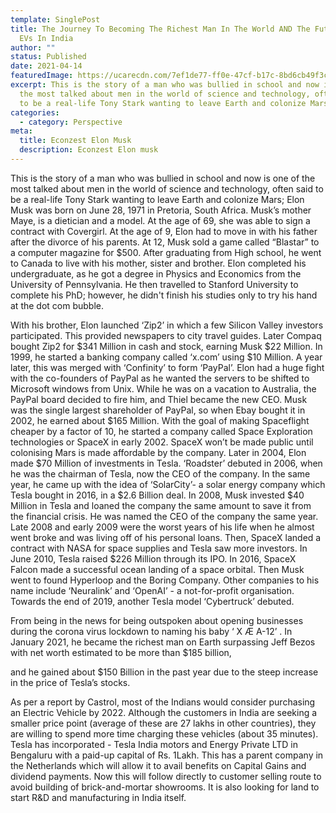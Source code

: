 ```yaml
---
template: SinglePost
title: The Journey To Becoming The Richest Man In The World AND The Future Of
  EVs In India
author: ""
status: Published
date: 2021-04-14
featuredImage: https://ucarecdn.com/7ef1de77-ff0e-47cf-b17c-8bd6cb49f3c0/-/crop/1000x701/0,0/-/preview/
excerpt: This is the story of a man who was bullied in school and now is one of
  the most talked about men in the world of science and technology, often said
  to be a real-life Tony Stark wanting to leave Earth and colonize Mars
categories:
  - category: Perspective
meta:
  title: Econzest Elon Musk
  description: Econzest Elon musk
---
```

This is the story of a man who was bullied in school and now is one of the most talked about men in the world of science and technology, often said to be a real-life Tony Stark wanting to leave Earth and colonize Mars; Elon Musk was born on June 28, 1971 in Pretoria, South Africa. Musk’s mother Maye, is a dietician and a model. At the age of 69, she was able to sign a contract with Covergirl. At the age of 9, Elon had to move in with his father after the divorce of his parents. At 12, Musk sold a game called “Blastar” to a computer magazine for $500. After graduating from High school, he went to Canada to live with his mother, sister and brother. Elon completed his undergraduate, as he got a degree in Physics and Economics from the University of Pennsylvania. He then travelled to Stanford University to complete his PhD; however, he didn't finish his studies only to try his hand at the dot com bubble.

With his brother, Elon launched ‘Zip2’ in which a few Silicon Valley investors participated. This provided newspapers to city travel guides. Later Compaq bought Zip2 for $341 Million in cash and stock, earning Musk $22 Million. In 1999, he started a banking company called ‘x.com’ using $10 Million. A year later, this was merged with ‘Confinity’ to form ‘PayPal’. Elon had a huge fight with the co-founders of PayPal as he wanted the servers to be shifted to Microsoft windows from Unix. While he was on a vacation to Australia, the PayPal board decided to fire him, and Thiel became the new CEO. Musk was the single largest shareholder of PayPal, so when Ebay bought it in 2002, he earned about $165 Million. With the goal of making Spaceflight cheaper by a factor of 10, he started a company called Space Exploration technologies or SpaceX in early 2002. SpaceX won’t be made public until colonising Mars is made affordable by the company. Later in 2004, Elon made $70 Million of investments in Tesla. ‘Roadster’ debuted in 2006, when he was the chairman of Tesla, now the CEO of the company. In the same year, he came up with the idea of ‘SolarCity’- a solar energy company which Tesla bought in 2016, in a $2.6 Billion deal. In 2008, Musk invested $40 Million in Tesla and loaned the company the same amount to save it from the financial crisis. He was named the CEO of the company the same year. Late 2008 and early 2009 were the worst years of his life when he almost went broke and was living off of his personal loans. Then, SpaceX landed a contract with NASA for space supplies and Tesla saw more investors. In June 2010, Tesla raised $226 Million through its IPO. In 2016, SpaceX Falcon made a successful ocean landing of a space orbital. Then Musk went to found Hyperloop and the Boring Company. Other companies to his name include ‘Neuralink’ and ‘OpenAI’ - a not-for-profit organisation. Towards the end of 2019, another Tesla model ‘Cybertruck’ debuted.

From being in the news for being outspoken about opening businesses during the corona virus lockdown to naming his baby ‘ X Æ A-12’ . In January 2021, he became the richest man on Earth surpassing Jeff Bezos with net worth estimated to be more than $185 billion,

and he gained about $150 Billion in the past year due to the steep increase in the price of Tesla’s stocks.

As per a report by Castrol, most of the Indians would consider purchasing an Electric Vehicle by 2022. Although the customers in India are seeking a smaller price point (average of these are 27 lakhs in other countries), they are willing to spend more time charging these vehicles (about 35 minutes). Tesla has incorporated - Tesla India motors and Energy Private LTD in Bengaluru with a paid-up capital of Rs. 1Lakh. This has a parent company in the Netherlands which will allow it to avail benefits on Capital Gains and dividend payments. Now this will follow directly to customer selling route to avoid building of brick-and-mortar showrooms. It is also looking for land to start R&D and manufacturing in India itself.